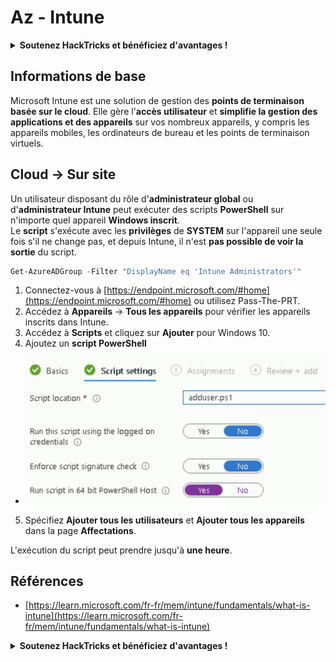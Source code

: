 # Az - Intune

<details>

<summary><strong>Soutenez HackTricks et bénéficiez d'avantages !</strong></summary>

* Si vous souhaitez voir votre **entreprise annoncée dans HackTricks** ou si vous souhaitez accéder à la **dernière version de PEASS ou télécharger HackTricks en PDF**, consultez les [**PLANS D'ABONNEMENT**](https://github.com/sponsors/carlospolop) !
* Obtenez le [**swag officiel PEASS & HackTricks**](https://peass.creator-spring.com)
* Découvrez [**The PEASS Family**](https://opensea.io/collection/the-peass-family), notre collection exclusive de [**NFTs**](https://opensea.io/collection/the-peass-family)
* **Rejoignez le** 💬 [**groupe Discord**](https://discord.gg/hRep4RUj7f) ou le [**groupe Telegram**](https://t.me/peass) ou **suivez** moi sur **Twitter** 🐦 [**@carlospolopm**](https://twitter.com/carlospolopm)**.**
* **Partagez vos astuces de piratage en soumettant des PR aux** [**HackTricks**](https://github.com/carlospolop/hacktricks) et [**HackTricks Cloud**](https://github.com/carlospolop/hacktricks-cloud) dépôts GitHub.

</details>

## Informations de base

Microsoft Intune est une solution de gestion des **points de terminaison basée sur le cloud**. Elle gère l'**accès utilisateur** et **simplifie la gestion des applications et des appareils** sur vos nombreux appareils, y compris les appareils mobiles, les ordinateurs de bureau et les points de terminaison virtuels.

## Cloud -> Sur site

Un utilisateur disposant du rôle d'**administrateur global** ou d'**administrateur Intune** peut exécuter des scripts **PowerShell** sur n'importe quel appareil **Windows inscrit**.\
Le **script** s'exécute avec les **privilèges** de **SYSTEM** sur l'appareil une seule fois s'il ne change pas, et depuis Intune, il n'est **pas possible de voir la sortie** du script.
```powershell
Get-AzureADGroup -Filter "DisplayName eq 'Intune Administrators'"
```
1. Connectez-vous à [https://endpoint.microsoft.com/#home](https://endpoint.microsoft.com/#home) ou utilisez Pass-The-PRT.
2. Accédez à **Appareils** -> **Tous les appareils** pour vérifier les appareils inscrits dans Intune.
3. Accédez à **Scripts** et cliquez sur **Ajouter** pour Windows 10.
4. Ajoutez un **script PowerShell**
* ![](<../../.gitbook/assets/image (2) (1) (2) (2).png>)
5. Spécifiez **Ajouter tous les utilisateurs** et **Ajouter tous les appareils** dans la page **Affectations**.

L'exécution du script peut prendre jusqu'à **une heure**.

## Références

* [https://learn.microsoft.com/fr-fr/mem/intune/fundamentals/what-is-intune](https://learn.microsoft.com/fr-fr/mem/intune/fundamentals/what-is-intune)

<details>

<summary><strong>Soutenez HackTricks et bénéficiez d'avantages !</strong></summary>

* Si vous souhaitez voir votre **entreprise annoncée dans HackTricks** ou si vous souhaitez accéder à la **dernière version de PEASS ou télécharger HackTricks en PDF**, consultez les [**PLANS D'ABONNEMENT**](https://github.com/sponsors/carlospolop) !
* Obtenez le [**swag officiel PEASS & HackTricks**](https://peass.creator-spring.com)
* Découvrez [**The PEASS Family**](https://opensea.io/collection/the-peass-family), notre collection exclusive de [**NFTs**](https://opensea.io/collection/the-peass-family)
* **Rejoignez le** 💬 [**groupe Discord**](https://discord.gg/hRep4RUj7f) ou le [**groupe Telegram**](https://t.me/peass) ou **suivez** moi sur **Twitter** 🐦 [**@carlospolopm**](https://twitter.com/carlospolopm)**.**
* **Partagez vos astuces de piratage en soumettant des PR aux** [**HackTricks**](https://github.com/carlospolop/hacktricks) et [**HackTricks Cloud**](https://github.com/carlospolop/hacktricks-cloud) github repos.

</details>
